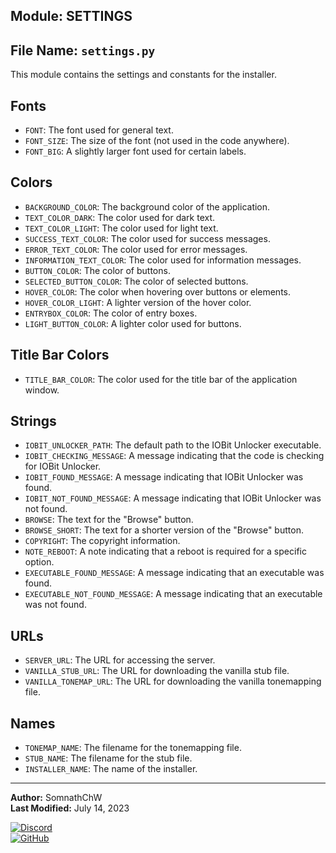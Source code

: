 ## Module: SETTINGS
## File Name: `settings.py`
This module contains the settings and constants for the installer.

## Fonts
- `FONT`: The font used for general text.
- `FONT_SIZE`: The size of the font (not used in the code anywhere).
- `FONT_BIG`: A slightly larger font used for certain labels.

## Colors
- `BACKGROUND_COLOR`: The background color of the application.
- `TEXT_COLOR_DARK`: The color used for dark text.
- `TEXT_COLOR_LIGHT`: The color used for light text.
- `SUCCESS_TEXT_COLOR`: The color used for success messages.
- `ERROR_TEXT_COLOR`: The color used for error messages.
- `INFORMATION_TEXT_COLOR`: The color used for information messages.
- `BUTTON_COLOR`: The color of buttons.
- `SELECTED_BUTTON_COLOR`: The color of selected buttons.
- `HOVER_COLOR`: The color when hovering over buttons or elements.
- `HOVER_COLOR_LIGHT`: A lighter version of the hover color.
- `ENTRYBOX_COLOR`: The color of entry boxes.
- `LIGHT_BUTTON_COLOR`: A lighter color used for buttons.

## Title Bar Colors
- `TITLE_BAR_COLOR`: The color used for the title bar of the application window.

## Strings
- `IOBIT_UNLOCKER_PATH`: The default path to the IOBit Unlocker executable.
- `IOBIT_CHECKING_MESSAGE`: A message indicating that the code is checking for IOBit Unlocker.
- `IOBIT_FOUND_MESSAGE`: A message indicating that IOBit Unlocker was found.
- `IOBIT_NOT_FOUND_MESSAGE`: A message indicating that IOBit Unlocker was not found.
- `BROWSE`: The text for the "Browse" button.
- `BROWSE_SHORT`: The text for a shorter version of the "Browse" button.
- `COPYRIGHT`: The copyright information.
- `NOTE_REBOOT`: A note indicating that a reboot is required for a specific option.
- `EXECUTABLE_FOUND_MESSAGE`: A message indicating that an executable was found.
- `EXECUTABLE_NOT_FOUND_MESSAGE`: A message indicating that an executable was not found.

## URLs
- `SERVER_URL`: The URL for accessing the server.
- `VANILLA_STUB_URL`: The URL for downloading the vanilla stub file.
- `VANILLA_TONEMAP_URL`: The URL for downloading the vanilla tonemapping file.

## Names
- `TONEMAP_NAME`: The filename for the tonemapping file.
- `STUB_NAME`: The filename for the stub file.
- `INSTALLER_NAME`: The name of the installer.

---
**Author:** SomnathChW  
**Last Modified:** July 14, 2023  

[![Discord](https://img.shields.io/badge/Join%20me%20on-Discord-7289DA?style=flat-square&logo=discord)](https://discord.com/users/753294480609902712)    
[![GitHub](https://img.shields.io/badge/Check%20out%20my-GitHub-181717?style=flat-square&logo=github)](https://github.com/SomnathChW)